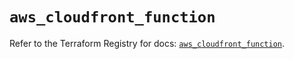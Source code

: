 # `aws_cloudfront_function`

Refer to the Terraform Registry for docs: [`aws_cloudfront_function`](https://registry.terraform.io/providers/hashicorp/aws/5.59.0/docs/resources/cloudfront_function).
